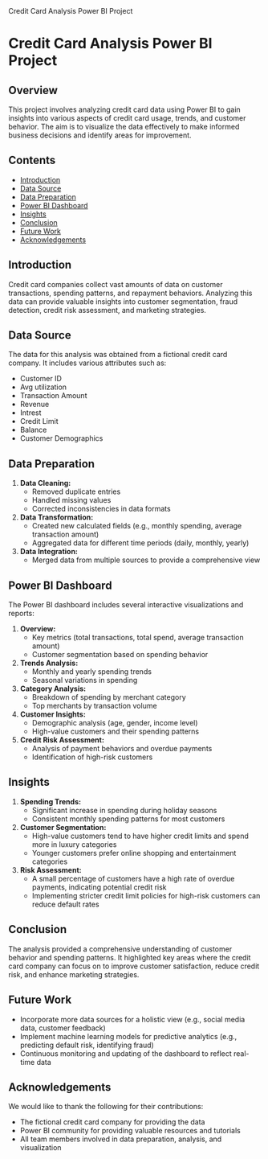 <!DOCTYPE html>
<html lang="en">
<head>
    <meta charset="UTF-8">
    <meta name="viewport" content="width=device-width, initial-scale=1.0">
    Credit Card Analysis Power BI Project
</head>
<body>

<h1>Credit Card Analysis Power BI Project</h1>

<h2>Overview</h2>
<p>This project involves analyzing credit card data using Power BI to gain insights into various aspects of credit card usage, trends, and customer behavior. The aim is to visualize the data effectively to make informed business decisions and identify areas for improvement.</p>

<h2>Contents</h2>
<ul>
    <li><a href="#introduction">Introduction</a></li>
    <li><a href="#data-source">Data Source</a></li>
    <li><a href="#data-preparation">Data Preparation</a></li>
    <li><a href="#power-bi-dashboard">Power BI Dashboard</a></li>
    <li><a href="#insights">Insights</a></li>
    <li><a href="#conclusion">Conclusion</a></li>
    <li><a href="#future-work">Future Work</a></li>
    <li><a href="#acknowledgements">Acknowledgements</a></li>
</ul>

<h2 id="introduction">Introduction</h2>
<p>Credit card companies collect vast amounts of data on customer transactions, spending patterns, and repayment behaviors. Analyzing this data can provide valuable insights into customer segmentation, fraud detection, credit risk assessment, and marketing strategies.</p>

<h2 id="data-source">Data Source</h2>
<p>The data for this analysis was obtained from a fictional credit card company. It includes various attributes such as:</p>
<ul>
    <li>Customer ID</li>
    <li>Avg utilization</li>
    <li>Transaction Amount</li>
    <li>Revenue</li>
    <li>Intrest</li>
    <li>Credit Limit</li>
    <li>Balance</li>
    <li>Customer Demographics</li>
</ul>

<h2 id="data-preparation">Data Preparation</h2>
<ol>
    <li><strong>Data Cleaning:</strong>
        <ul>
            <li>Removed duplicate entries</li>
            <li>Handled missing values</li>
            <li>Corrected inconsistencies in data formats</li>
        </ul>
    </li>
    <li><strong>Data Transformation:</strong>
        <ul>
            <li>Created new calculated fields (e.g., monthly spending, average transaction amount)</li>
            <li>Aggregated data for different time periods (daily, monthly, yearly)</li>
        </ul>
    </li>
    <li><strong>Data Integration:</strong>
        <ul>
            <li>Merged data from multiple sources to provide a comprehensive view</li>
        </ul>
    </li>
</ol>

<h2 id="power-bi-dashboard">Power BI Dashboard</h2>
<p>The Power BI dashboard includes several interactive visualizations and reports:</p>
<ol>
    <li><strong>Overview:</strong>
        <ul>
            <li>Key metrics (total transactions, total spend, average transaction amount)</li>
            <li>Customer segmentation based on spending behavior</li>
        </ul>
    </li>
    <li><strong>Trends Analysis:</strong>
        <ul>
            <li>Monthly and yearly spending trends</li>
            <li>Seasonal variations in spending</li>
        </ul>
    </li>
    <li><strong>Category Analysis:</strong>
        <ul>
            <li>Breakdown of spending by merchant category</li>
            <li>Top merchants by transaction volume</li>
        </ul>
    </li>
    <li><strong>Customer Insights:</strong>
        <ul>
            <li>Demographic analysis (age, gender, income level)</li>
            <li>High-value customers and their spending patterns</li>
        </ul>
    </li>
    <li><strong>Credit Risk Assessment:</strong>
        <ul>
            <li>Analysis of payment behaviors and overdue payments</li>
            <li>Identification of high-risk customers</li>
        </ul>
    </li>
</ol>

<h2 id="insights">Insights</h2>
<ol>
    <li><strong>Spending Trends:</strong>
        <ul>
            <li>Significant increase in spending during holiday seasons</li>
            <li>Consistent monthly spending patterns for most customers</li>
        </ul>
    </li>
    <li><strong>Customer Segmentation:</strong>
        <ul>
            <li>High-value customers tend to have higher credit limits and spend more in luxury categories</li>
            <li>Younger customers prefer online shopping and entertainment categories</li>
        </ul>
    </li>
    <li><strong>Risk Assessment:</strong>
        <ul>
            <li>A small percentage of customers have a high rate of overdue payments, indicating potential credit risk</li>
            <li>Implementing stricter credit limit policies for high-risk customers can reduce default rates</li>
        </ul>
    </li>
</ol>

<h2 id="conclusion">Conclusion</h2>
<p>The analysis provided a comprehensive understanding of customer behavior and spending patterns. It highlighted key areas where the credit card company can focus on to improve customer satisfaction, reduce credit risk, and enhance marketing strategies.</p>

<h2 id="future-work">Future Work</h2>
<ul>
    <li>Incorporate more data sources for a holistic view (e.g., social media data, customer feedback)</li>
    <li>Implement machine learning models for predictive analytics (e.g., predicting default risk, identifying fraud)</li>
    <li>Continuous monitoring and updating of the dashboard to reflect real-time data</li>
</ul>

<h2 id="acknowledgements">Acknowledgements</h2>
<p>We would like to thank the following for their contributions:</p>
<ul>
    <li>The fictional credit card company for providing the data</li>
    <li>Power BI community for providing valuable resources and tutorials</li>
    <li>All team members involved in data preparation, analysis, and visualization</li>
</ul>



</body>
</html>

